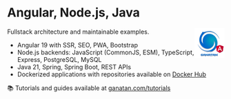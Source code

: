 # Angular, Node.js, Java
<img src="./ui/ganatan-about-github.png" align="right" width="70" height="70" alt="logo ganatan">

Fullstack architecture and maintainable examples.

- Angular 19 with SSR, SEO, PWA, Bootstrap  
- Node.js backends: JavaScript (CommonJS, ESM), TypeScript, Express, PostgreSQL, MySQL  
- Java 21, Spring, Spring Boot, REST APIs  
- Dockerized applications with repositories available on [Docker Hub](https://hub.docker.com/u/ganatan)

📚 Tutorials and guides available at [ganatan.com/tutorials](https://www.ganatan.com/tutorials)
